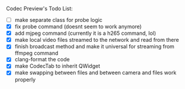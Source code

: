Codec Preview's Todo List:


* [ ] make separate class for probe logic
* [x] fix probe command (doesnt seem to work anymore)
* [x] add mjpeg command (currently it is a h265 command, lol)
* [x] make local video files streamed to the network and read from there
* [x] finish broadcast method and make it universal for streaming from ffmpeg command
* [x] clang-format the code
* [x] make CodecTab to inherit QWidget
* [x] make swapping between files and between camera and files work properly